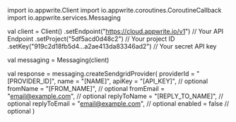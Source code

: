 import io.appwrite.Client
import io.appwrite.coroutines.CoroutineCallback
import io.appwrite.services.Messaging

val client = Client()
    .setEndpoint("https://cloud.appwrite.io/v1") // Your API Endpoint
    .setProject("5df5acd0d48c2") // Your project ID
    .setKey("919c2d18fb5d4...a2ae413da83346ad2") // Your secret API key

val messaging = Messaging(client)

val response = messaging.createSendgridProvider(
    providerId = "[PROVIDER_ID]",
    name = "[NAME]",
    apiKey = "[API_KEY]", // optional
    fromName = "[FROM_NAME]", // optional
    fromEmail = "email@example.com", // optional
    replyToName = "[REPLY_TO_NAME]", // optional
    replyToEmail = "email@example.com", // optional
    enabled = false // optional
)
